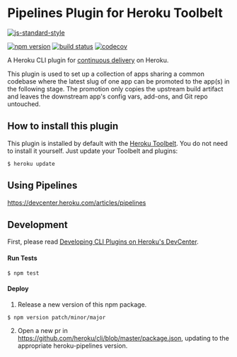 # Pipelines Plugin for Heroku Toolbelt

[![js-standard-style](https://cdn.rawgit.com/feross/standard/master/badge.svg)](https://github.com/feross/standard)

[![npm
version](https://img.shields.io/npm/v/heroku-pipelines.svg)](https://www.npmjs.com/package/heroku-pipelines)
[![build status](https://img.shields.io/circleci/project/heroku/heroku-pipelines.svg)](https://circleci.com/gh/heroku/heroku-pipelines)
[![codecov](https://codecov.io/gh/heroku/heroku-pipelines/branch/master/graph/badge.svg)](https://codecov.io/gh/heroku/heroku-pipelines)

A Heroku CLI plugin for [continuous delivery](https://www.heroku.com/continuous-delivery) on Heroku.

This plugin is used to set up a collection of apps sharing a common codebase where the latest slug of one app can be promoted to the app(s) in the following stage. The promotion only copies the upstream build artifact and leaves the downstream app's config vars, add-ons, and Git repo untouched.

## How to install this plugin

This plugin is installed by default with the
[Heroku Toolbelt](https://toolbelt.heroku.com/). You do not need to install it
yourself. Just update your Toolbelt and plugins:

```
$ heroku update
```

## Using Pipelines

https://devcenter.heroku.com/articles/pipelines

## Development

First, please read [Developing CLI Plugins on Heroku's DevCenter](https://devcenter.heroku.com/articles/developing-toolbelt-plug-ins).

#### Run Tests

```
$ npm test
```

#### Deploy

1. Release a new version of this npm package.

  ```
  $ npm version patch/minor/major
  ```

2. Open a new pr in https://github.com/heroku/cli/blob/master/package.json, updating to the appropriate heroku-pipelines version.
